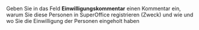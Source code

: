 <!-- markdownlint-disable-file MD041 -->
Geben Sie in das Feld **Einwilligungskommentar** einen Kommentar ein, warum Sie diese Personen in SuperOffice registrieren (Zweck) und wie und wo Sie die Einwilligung der Personen eingeholt haben
